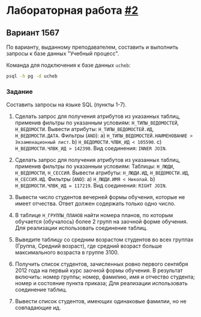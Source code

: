 # Лабораторная работа [#2](https://se.ifmo.ru/courses/db#lab2)

## Вариант 1567


По варианту, выданному преподавателем, составить и выполнить запросы к базе данных "Учебный процесс".

Команда для подключения к базе данных `ucheb`:

```bash
psql -h pg -d ucheb
```
### Задание

Составить запросы на языке SQL (пункты 1-7).

1. Сделать запрос для получения атрибутов из указанных таблиц, применив фильтры по указанным условиям:
`Н_ТИПЫ_ВЕДОМОСТЕЙ`, `Н_ВЕДОМОСТИ`.
Вывести атрибуты: `Н_ТИПЫ_ВЕДОМОСТЕЙ.ИД`, `Н_ВЕДОМОСТИ.ДАТА`.
Фильтры (`AND`): 
a) `Н_ТИПЫ_ВЕДОМОСТЕЙ.НАИМЕНОВАНИЕ > Экзаменационный лист`.
b) `Н_ВЕДОМОСТИ.ЧЛВК_ИД < 105590`.
c) `Н_ВЕДОМОСТИ.ЧЛВК_ИД > 142390`.
Вид соединения: `INNER JOIN`.

2. Сделать запрос для получения атрибутов из указанных таблиц, применив фильтры по указанным условиям:
Таблицы: `Н_ЛЮДИ`, `Н_ВЕДОМОСТИ`, `Н_СЕССИЯ`.
Вывести атрибуты: `Н_ЛЮДИ.ИД`, `Н_ВЕДОМОСТИ.ИД`, `Н_СЕССИЯ.ИД`.
Фильтры (`AND`): 
a) `Н_ЛЮДИ.ИМЯ < Николай`.
b) `Н_ВЕДОМОСТИ.ЧЛВК_ИД = 117219`.
Вид соединения: `RIGHT JOIN`.

3. Вывести число студентов вечерней формы обучения, которые не имеет отчества.
Ответ должен содержать только одно число.

4. В таблице `Н_ГРУППЫ_ПЛАНОВ` найти номера планов, по которым обучается (обучалось) более 2 групп на заочной форме обучения.
Для реализации использовать соединение таблиц.

5. Выведите таблицу со средним возрастом студентов во всех группах (Группа, Средний возраст), где средний возраст больше максимального возраста в группе 3100.

6. Получить список студентов, зачисленных ровно первого сентября 2012 года на первый курс заочной формы обучения. В результат включить:
номер группы;
номер, фамилию, имя и отчество студента;
номер и состояние пункта приказа;
Для реализации использовать соединение таблиц.

7. Вывести список студентов, имеющих одинаковые фамилии, но не совпадающие ид.
 
